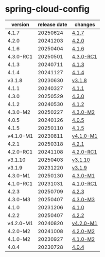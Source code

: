 # spring-cloud-config	


|version|release date|changes|
|---|---|---|
|4.1.7|20250624|[4.1.7](./4.1.7-20250624.md)|
|4.2.0|20241203|[4.2.0](./4.2.0-20241203.md)|
|4.1.6|20250404|[4.1.6](./4.1.6-20250404.md)|
|4.3.0-RC1|20250501|[4.3.0-RC1](./4.3.0-RC1-20250501.md)|
|4.1.3|20240711|[4.1.3](./4.1.3-20240711.md)|
|4.1.4|20241127|[4.1.4](./4.1.4-20241127.md)|
|v3.1.8|20230630|[v3.1.8](./v3.1.8-20230630.md)|
|4.1.1|20240327|[4.1.1](./4.1.1-20240327.md)|
|4.3.0|20250529|[4.3.0](./4.3.0-20250529.md)|
|4.1.2|20240530|[4.1.2](./4.1.2-20240530.md)|
|4.3.0-M2|20250227|[4.3.0-M2](./4.3.0-M2-20250227.md)|
|4.0.5|20240126|[4.0.5](./4.0.5-20240126.md)|
|4.1.5|20250110|[4.1.5](./4.1.5-20250110.md)|
|v4.1.0-M1|20230811|[v4.1.0-M1](./v4.1.0-M1-20230811.md)|
|4.2.1|20250318|[4.2.1](./4.2.1-20250318.md)|
|4.2.0-RC1|20241108|[4.2.0-RC1](./4.2.0-RC1-20241108.md)|
|v3.1.10|20250403|[v3.1.10](./v3.1.10-20250403.md)|
|v3.1.9|20231220|[v3.1.9](./v3.1.9-20231220.md)|
|4.3.0-M1|20250130|[4.3.0-M1](./4.3.0-M1-20250130.md)|
|4.1.0-RC1|20231031|[4.1.0-RC1](./4.1.0-RC1-20231031.md)|
|4.2.3|20250709|[4.2.3](./4.2.3-20250709.md)|
|4.3.0-M3|20250407|[4.3.0-M3](./4.3.0-M3-20250407.md)|
|4.1.0|20231206|[4.1.0](./4.1.0-20231206.md)|
|4.2.2|20250407|[4.2.2](./4.2.2-20250407.md)|
|v4.2.0-M1|20240820|[v4.2.0-M1](./v4.2.0-M1-20240820.md)|
|4.2.0-M2|20241008|[4.2.0-M2](./4.2.0-M2-20241008.md)|
|4.1.0-M2|20230927|[4.1.0-M2](./4.1.0-M2-20230927.md)|
|4.0.4|20230728|[4.0.4](./4.0.4-20230728.md)|
